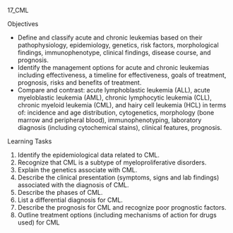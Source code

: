 17_CML

Objectives

* Define and classify acute and chronic leukemias based on their pathophysiology, epidemiology, genetics, risk factors, morphological findings, immunophenotype, clinical findings, disease course, and prognosis.
* Identify the management options for acute and chronic leukemias including effectiveness, a timeline for effectiveness, goals of treatment, prognosis, risks and benefits of treatment.
* Compare and contrast: acute lymphoblastic leukemia (ALL), acute myeloblastic leukemia (AML), chronic lymphocytic leukemia (CLL), chronic myeloid leukemia (CML), and hairy cell leukemia (HCL) in terms of: incidence and age distribution, cytogenetics, morphology (bone marrow and peripheral blood), immunophenotyping, laboratory diagnosis (including cytochemical stains), clinical features, prognosis.

Learning Tasks
1. Identify the epidemiological data related to CML.
2. Recognize that CML is a subtype of myeloproliferative disorders.
3. Explain the genetics associate with CML.
4. Describe the clinical presentation (symptoms, signs and lab findings) associated with the diagnosis of CML.
5. Describe the phases of CML.
6. List a differential diagnosis for CML.
7. Describe the prognosis for CML and recognize poor prognostic factors. 
8. Outline treatment options (including mechanisms of action for drugs used) for CML
